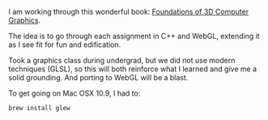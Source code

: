 I am working through this wonderful book: [Foundations of 3D Computer Graphics](http://www.3dgraphicsfoundations.com/).

The idea is to go through each assignment in C++ and WebGL, extending it as I see fit for fun and edification.

Took a graphics class during undergrad, but we did not use modern techniques (GLSL), so this will both reinforce what I learned and give me a solid grounding. And porting to WebGL will be a blast.

To get going on Mac OSX 10.9, I had to:

```
brew install glew
```

